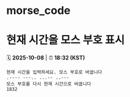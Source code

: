 # morse_code
# 현재 시간을 모스 부호 표시
<!-- MORSE_TIME_START -->
🗓️ **2025-10-08** | ⏰ **18:32 (KST)**

```
현재 시간을 입력하세요. 모스 부호로 바꿉니다
.---- ---.. ...-- ..---
모스 부호를 다시 현재 시간으로 바꿉니다
1832
```
<!-- MORSE_TIME_END -->
